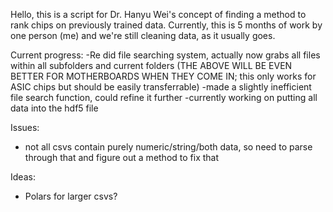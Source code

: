 Hello, this is a script for Dr. Hanyu Wei's concept of finding a method to rank chips on previously trained data.
Currently, this is 5 months of work by one person (me) and we're still cleaning data, as it usually goes.

Current progress:
-Re did file searching system, actually now grabs all files within all subfolders and current folders
(THE ABOVE WILL BE EVEN BETTER FOR MOTHERBOARDS WHEN THEY COME IN; this only works for ASIC chips but should be easily transferrable)
-made a slightly inefficient file search function, could refine it further
-currently working on putting all data into the hdf5 file

Issues:
- not all csvs contain purely numeric/string/both data, so need to parse through that and figure out a method to fix that 

Ideas:
- Polars for larger csvs?
